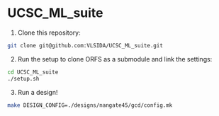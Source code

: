 # UCSC_ML_suite

1. Clone this repository:

```bash
git clone git@github.com:VLSIDA/UCSC_ML_suite.git
```

2. Run the setup to clone ORFS as a submodule and link the settings:

```bash
cd UCSC_ML_suite
./setup.sh

```

3. Run a design!

```bash
make DESIGN_CONFIG=./designs/nangate45/gcd/config.mk
```
